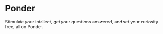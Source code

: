 # Ponder
Stimulate your intellect, get your questions answered, and set your curiosity free, all on Ponder.

